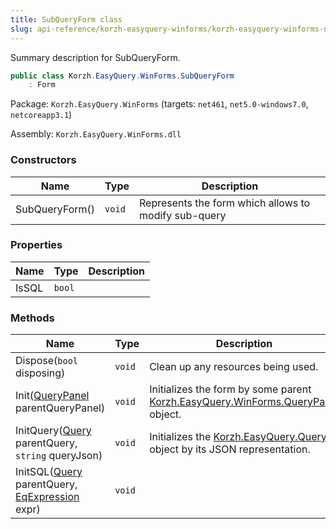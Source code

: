 ```yaml
---
title: SubQueryForm class
slug: api-reference/korzh-easyquery-winforms/korzh-easyquery-winforms-namespace/subqueryform-class
---
```

Summary description for SubQueryForm.
```csharp
public class Korzh.EasyQuery.WinForms.SubQueryForm
    : Form

```
Package: `Korzh.EasyQuery.WinForms` (targets: `net461`, `net5.0-windows7.0`, `netcoreapp3.1`)

Assembly: `Korzh.EasyQuery.WinForms.dll`

### Constructors

| Name | Type | Description | 
| --- | --- | --- | 
| SubQueryForm() | `void` | Represents the form which allows to modify sub-query | 


### Properties

| Name | Type | Description | 
| --- | --- | --- | 
| IsSQL | `bool` |  | 


### Methods

| Name | Type | Description | 
| --- | --- | --- | 
| Dispose(`bool` disposing) | `void` | Clean up any resources being used. | 
| Init([QueryPanel](/api-reference/korzh-easyquery-winforms/korzh-easyquery-winforms-namespace/querypanel-class) parentQueryPanel) | `void` | Initializes the form by some parent [Korzh.EasyQuery.WinForms.QueryPanel](/api-reference/korzh-easyquery-winforms/korzh-easyquery-winforms-namespace/querypanel-class) object. | 
| InitQuery([Query](/api-reference/korzh-easyquery/korzh-easyquery-namespace/query-class) parentQuery, `string` queryJson) | `void` | Initializes the [Korzh.EasyQuery.Query](/api-reference/korzh-easyquery/korzh-easyquery-namespace/query-class) object by its JSON representation. | 
| InitSQL([Query](/api-reference/korzh-easyquery/korzh-easyquery-namespace/query-class) parentQuery, [EqExpression](/api-reference/korzh-easyquery/korzh-easyquery-namespace/eqexpression-class) expr) | `void` |  |